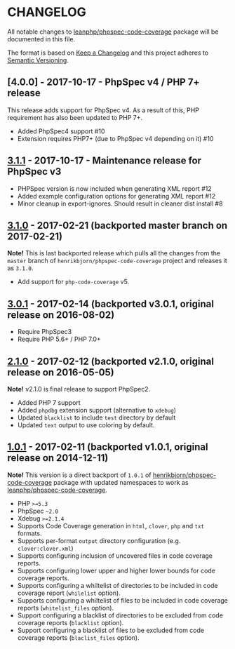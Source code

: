 # CHANGELOG

All notable changes to [leanphp/phpspec-code-coverage][0] package will be
documented in this file.

The format is based on [Keep a Changelog](http://keepachangelog.com/)
and this project adheres to [Semantic Versioning](http://semver.org/).

## [4.0.0] - 2017-10-17 - PhpSpec v4 / PHP 7+ release

This release adds support for PhpSpec v4. As a result of this, PHP requirement
has also been updated to PHP 7+.

- Added PhpSpec4 support #10
- Extension requires PHP7+ (due to PhpSpec v4 depending on it) #10

## [3.1.1] - 2017-10-17 - Maintenance release for PhpSpec v3

- PHPSpec version is now included when generating XML report #12
- Added example configuration options for generating XML report #12
- Minor cleanup in export-ignores. Should result in cleaner dist install #8

## [3.1.0] - 2017-02-21 (backported master branch on 2017-02-21)

**Note!** This is last backported release which pulls all the changes from the
`master` branch of `henrikbjorn/phpspec-code-coverage` project and releases it as
`3.1.0`.

- Add support for `php-code-coverage` v5.

## [3.0.1] - 2017-02-14 (backported v3.0.1, original release on 2016-08-02)

- Require PhpSpec3
- Require PHP 5.6+ / PHP 7.0+

## [2.1.0] - 2017-02-12 (backported v2.1.0, original release on 2016-05-05)

**Note!** v2.1.0 is final release to support PhpSpec2.

- Added PHP 7 support
- Added `phpdbg` extension support (alternative to `xdebug`)
- Updated `blacklist` to include `test` directory by default
- Updated `text` output to use coloring by default.

## [1.0.1] - 2017-02-11 (backported v1.0.1, original release on 2014-12-11)

**Note!** This version is a direct backport of `1.0.1` of
[henrikbjorn/phpspec-code-coverage][1] package with updated namespaces to work
as [leanphp/phpspec-code-coverage][0].

- PHP `>=5.3`
- PhpSpec `~2.0`
- Xdebug `>=2.1.4`
- Supports Code Coverage generation in `html`, `clover`, `php` and `txt`
  formats.
- Supports per-format `output` directory configuration (e.g.
  `clover:clover.xml`)
- Supports configuring inclusion of uncovered files in code coverage reports.
- Supports configuring lower upper and higher lower bounds for code coverage
  reports.
- Supports configuring a whiltelist of directories to be included in code
  coverage report (`whilelist` option).
- Supports configuring a whiltelist of files to be included in code coverage
  reports (`whitelist_files` option).
- Support configuring a blacklist of directories to be excluded from code
  coverage reports (`blacklist` option).
- Support configuring a blacklist of files to be excluded from code coverage
  reports (`blaclist_files` option).

[3.1.1]: https://github.com/leanphp/phpspec-code-coverage/releases/tag/v3.1.1
[3.1.0]: https://github.com/leanphp/phpspec-code-coverage/releases/tag/v3.1.0
[3.0.1]: https://github.com/leanphp/phpspec-code-coverage/releases/tag/v3.0.1
[2.1.0]: https://github.com/leanphp/phpspec-code-coverage/releases/tag/v2.1.0
[1.0.1]: https://github.com/leanphp/phpspec-code-coverage/releases/tag/v1.0.1

[0]: https://github.com/leanphp/phpspec-code-coverage
[1]: https://github.com/henrikbjorn/PhpSpecCodeCoverageExtension

